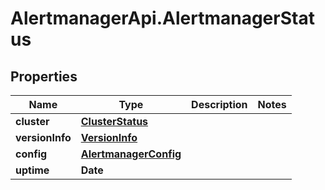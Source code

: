 # AlertmanagerApi.AlertmanagerStatus

## Properties

Name | Type | Description | Notes
------------ | ------------- | ------------- | -------------
**cluster** | [**ClusterStatus**](ClusterStatus.md) |  | 
**versionInfo** | [**VersionInfo**](VersionInfo.md) |  | 
**config** | [**AlertmanagerConfig**](AlertmanagerConfig.md) |  | 
**uptime** | **Date** |  | 


